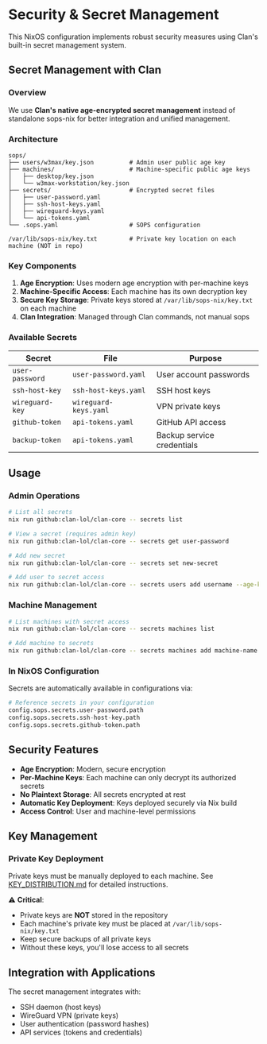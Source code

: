 # Security & Secret Management

This NixOS configuration implements robust security measures using Clan's
built-in secret management system.

## Secret Management with Clan

### Overview

We use **Clan's native age-encrypted secret management** instead of standalone
sops-nix for better integration and unified management.

### Architecture

```
sops/
├── users/w3max/key.json          # Admin user public age key
├── machines/                     # Machine-specific public age keys
│   ├── desktop/key.json
│   └── w3max-workstation/key.json
├── secrets/                      # Encrypted secret files
│   ├── user-password.yaml
│   ├── ssh-host-keys.yaml
│   ├── wireguard-keys.yaml
│   └── api-tokens.yaml
└── .sops.yaml                    # SOPS configuration

/var/lib/sops-nix/key.txt         # Private key location on each machine (NOT in repo)
```

### Key Components

1. **Age Encryption**: Uses modern age encryption with per-machine keys
2. **Machine-Specific Access**: Each machine has its own decryption key
3. **Secure Key Storage**: Private keys stored at `/var/lib/sops-nix/key.txt` on
   each machine
4. **Clan Integration**: Managed through Clan commands, not manual sops

### Available Secrets

| Secret          | File                  | Purpose                    |
| --------------- | --------------------- | -------------------------- |
| `user-password` | `user-password.yaml`  | User account passwords     |
| `ssh-host-key`  | `ssh-host-keys.yaml`  | SSH host keys              |
| `wireguard-key` | `wireguard-keys.yaml` | VPN private keys           |
| `github-token`  | `api-tokens.yaml`     | GitHub API access          |
| `backup-token`  | `api-tokens.yaml`     | Backup service credentials |

## Usage

### Admin Operations

```bash
# List all secrets
nix run github:clan-lol/clan-core -- secrets list

# View a secret (requires admin key)
nix run github:clan-lol/clan-core -- secrets get user-password

# Add new secret
nix run github:clan-lol/clan-core -- secrets set new-secret

# Add user to secret access
nix run github:clan-lol/clan-core -- secrets users add username --age-key <public-key>
```

### Machine Management

```bash
# List machines with secret access
nix run github:clan-lol/clan-core -- secrets machines list

# Add machine to secrets
nix run github:clan-lol/clan-core -- secrets machines add machine-name <age-public-key>
```

### In NixOS Configuration

Secrets are automatically available in configurations via:

```nix
# Reference secrets in your configuration
config.sops.secrets.user-password.path
config.sops.secrets.ssh-host-key.path
config.sops.secrets.github-token.path
```

## Security Features

- **Age Encryption**: Modern, secure encryption
- **Per-Machine Keys**: Each machine can only decrypt its authorized secrets
- **No Plaintext Storage**: All secrets encrypted at rest
- **Automatic Key Deployment**: Keys deployed securely via Nix build
- **Access Control**: User and machine-level permissions

## Key Management

### Private Key Deployment

Private keys must be manually deployed to each machine. See
[KEY_DISTRIBUTION.md](./KEY_DISTRIBUTION.md) for detailed instructions.

⚠️ **Critical**:

- Private keys are **NOT** stored in the repository
- Each machine's private key must be placed at `/var/lib/sops-nix/key.txt`
- Keep secure backups of all private keys
- Without these keys, you'll lose access to all secrets

## Integration with Applications

The secret management integrates with:

- SSH daemon (host keys)
- WireGuard VPN (private keys)
- User authentication (password hashes)
- API services (tokens and credentials)
